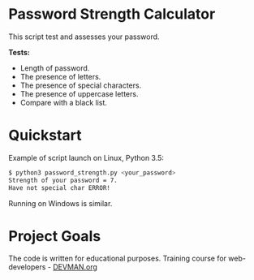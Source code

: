 # Password Strength Calculator

This script test and assesses your password.

**Tests:**
- Length of password.
- The presence of letters.
- The presence of special characters.
- The presence of uppercase letters.
- Compare with a black list.


# Quickstart

Example of script launch on Linux, Python 3.5:

```bash
$ python3 password_strength.py <your_password>
Strength of your password = 7.
Have not special char ERROR!
```

Running on Windows is similar.

# Project Goals

The code is written for educational purposes. Training course for web-developers - [DEVMAN.org](https://devman.org)
